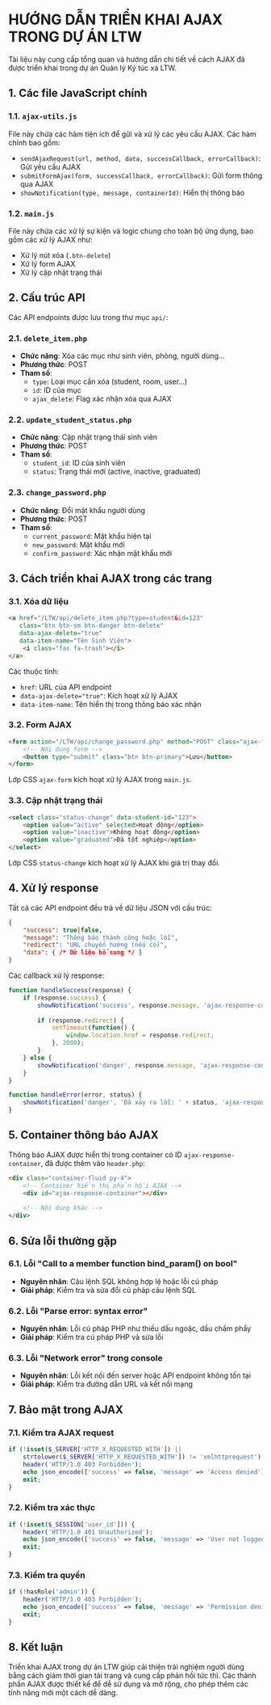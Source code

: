 # HƯỚNG DẪN TRIỂN KHAI AJAX TRONG DỰ ÁN LTW

Tài liệu này cung cấp tổng quan và hướng dẫn chi tiết về cách AJAX đã được triển khai trong dự án Quản lý Ký túc xá LTW.

## 1. Các file JavaScript chính

### 1.1. `ajax-utils.js`
File này chứa các hàm tiện ích để gửi và xử lý các yêu cầu AJAX. Các hàm chính bao gồm:

- `sendAjaxRequest(url, method, data, successCallback, errorCallback)`: Gửi yêu cầu AJAX
- `submitFormAjax(form, successCallback, errorCallback)`: Gửi form thông qua AJAX
- `showNotification(type, message, containerId)`: Hiển thị thông báo

### 1.2. `main.js`
File này chứa các xử lý sự kiện và logic chung cho toàn bộ ứng dụng, bao gồm các xử lý AJAX như:

- Xử lý nút xóa (`.btn-delete`)
- Xử lý form AJAX
- Xử lý cập nhật trạng thái

## 2. Cấu trúc API

Các API endpoints được lưu trong thư mục `api/`:

### 2.1. `delete_item.php`
- **Chức năng**: Xóa các mục như sinh viên, phòng, người dùng...
- **Phương thức**: POST
- **Tham số**: 
  - `type`: Loại mục cần xóa (student, room, user...)
  - `id`: ID của mục
  - `ajax_delete`: Flag xác nhận xóa qua AJAX

### 2.2. `update_student_status.php`
- **Chức năng**: Cập nhật trạng thái sinh viên
- **Phương thức**: POST
- **Tham số**:
  - `student_id`: ID của sinh viên
  - `status`: Trạng thái mới (active, inactive, graduated)

### 2.3. `change_password.php`
- **Chức năng**: Đổi mật khẩu người dùng
- **Phương thức**: POST
- **Tham số**:
  - `current_password`: Mật khẩu hiện tại
  - `new_password`: Mật khẩu mới
  - `confirm_password`: Xác nhận mật khẩu mới

## 3. Cách triển khai AJAX trong các trang

### 3.1. Xóa dữ liệu

```html
<a href="/LTW/api/delete_item.php?type=student&id=123" 
   class="btn btn-sm btn-danger btn-delete" 
   data-ajax-delete="true"
   data-item-name="Tên Sinh Viên">
    <i class="fas fa-trash"></i>
</a>
```

Các thuộc tính:
- `href`: URL của API endpoint
- `data-ajax-delete="true"`: Kích hoạt xử lý AJAX
- `data-item-name`: Tên hiển thị trong thông báo xác nhận

### 3.2. Form AJAX

```html
<form action="/LTW/api/change_password.php" method="POST" class="ajax-form">
    <!-- Nội dung form -->
    <button type="submit" class="btn btn-primary">Lưu</button>
</form>
```

Lớp CSS `ajax-form` kích hoạt xử lý AJAX trong `main.js`.

### 3.3. Cập nhật trạng thái

```html
<select class="status-change" data-student-id="123">
    <option value="active" selected>Hoạt động</option>
    <option value="inactive">Không hoạt động</option>
    <option value="graduated">Đã tốt nghiệp</option>
</select>
```

Lớp CSS `status-change` kích hoạt xử lý AJAX khi giá trị thay đổi.

## 4. Xử lý response

Tất cả các API endpoint đều trả về dữ liệu JSON với cấu trúc:

```json
{
    "success": true|false,
    "message": "Thông báo thành công hoặc lỗi",
    "redirect": "URL chuyển hướng (nếu có)",
    "data": { /* Dữ liệu bổ sung */ }
}
```

Các callback xử lý response:

```javascript
function handleSuccess(response) {
    if (response.success) {
        showNotification('success', response.message, 'ajax-response-container');
        
        if (response.redirect) {
            setTimeout(function() {
                window.location.href = response.redirect;
            }, 2000);
        }
    } else {
        showNotification('danger', response.message, 'ajax-response-container');
    }
}

function handleError(error, status) {
    showNotification('danger', 'Đã xảy ra lỗi: ' + status, 'ajax-response-container');
}
```

## 5. Container thông báo AJAX

Thông báo AJAX được hiển thị trong container có ID `ajax-response-container`, đã được thêm vào `header.php`:

```html
<div class="container-fluid py-4">
    <!-- Container hiển thị phản hồi AJAX -->
    <div id="ajax-response-container"></div>
    
    <!-- Nội dung khác -->
</div>
```

## 6. Sửa lỗi thường gặp

### 6.1. Lỗi "Call to a member function bind_param() on bool"
- **Nguyên nhân**: Câu lệnh SQL không hợp lệ hoặc lỗi cú pháp
- **Giải pháp**: Kiểm tra và sửa đổi cú pháp câu lệnh SQL

### 6.2. Lỗi "Parse error: syntax error"
- **Nguyên nhân**: Lỗi cú pháp PHP như thiếu dấu ngoặc, dấu chấm phẩy
- **Giải pháp**: Kiểm tra cú pháp PHP và sửa lỗi

### 6.3. Lỗi "Network error" trong console
- **Nguyên nhân**: Lỗi kết nối đến server hoặc API endpoint không tồn tại
- **Giải pháp**: Kiểm tra đường dẫn URL và kết nối mạng

## 7. Bảo mật trong AJAX

### 7.1. Kiểm tra AJAX request
```php
if (!isset($_SERVER['HTTP_X_REQUESTED_WITH']) || 
    strtolower($_SERVER['HTTP_X_REQUESTED_WITH']) != 'xmlhttprequest') {
    header('HTTP/1.0 403 Forbidden');
    echo json_encode(['success' => false, 'message' => 'Access denied']);
    exit;
}
```

### 7.2. Kiểm tra xác thực
```php
if (!isset($_SESSION['user_id'])) {
    header('HTTP/1.0 401 Unauthorized');
    echo json_encode(['success' => false, 'message' => 'User not logged in']);
    exit;
}
```

### 7.3. Kiểm tra quyền
```php
if (!hasRole('admin')) {
    header('HTTP/1.0 403 Forbidden');
    echo json_encode(['success' => false, 'message' => 'Permission denied']);
    exit;
}
```

## 8. Kết luận

Triển khai AJAX trong dự án LTW giúp cải thiện trải nghiệm người dùng bằng cách giảm thời gian tải trang và cung cấp phản hồi tức thì. Các thành phần AJAX được thiết kế để dễ sử dụng và mở rộng, cho phép thêm các tính năng mới một cách dễ dàng.
